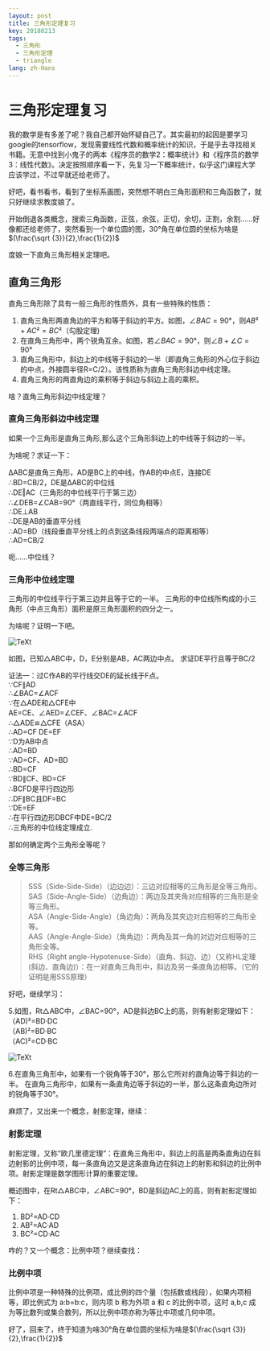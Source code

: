 ```yaml
---
layout: post
title: 三角形定理复习
key: 20180213
tags:
  - 三角形
  - 三角形定理
  - triangle
lang: zh-Hans
---
```


# 三角形定理复习

我的数学是有多差了呢？我自己都开始怀疑自己了。其实最初的起因是要学习google的tensorflow，发现需要线性代数和概率统计的知识，于是乎去寻找相关书籍。无意中找到小鬼子的两本《程序员的数学2：概率统计》和《程序员的数学3：线性代数》。决定按照顺序看一下，先复习一下概率统计，似乎这门课程大学应该学过，不过早就还给老师了。

好吧，看书看书，看到了坐标系画图，突然想不明白三角形面积和三角函数了，就只好继续求教度娘了。
<!--more-->
开始倒退各类概念，搜索三角函数，正弦，余弦，正切，余切，正割，余割……好像都还给老师了，突然看到一个单位圆的图，30°角在单位圆的坐标为啥是$(\frac{\sqrt {3}}{2},\frac{1}{2})$

度娘一下直角三角形相关定理吧。

## 直角三角形

直角三角形除了具有一般三角形的性质外，具有一些特殊的性质：

1. 直角三角形两直角边的平方和等于斜边的平方。如图，$∠BAC=90°$，则$AB²+AC²=BC²$（勾股定理)
2. 在直角三角形中，两个锐角互余。如图，若$∠BAC=90°$，则$∠B+∠C=90°$
3. 直角三角形中，斜边上的中线等于斜边的一半（即直角三角形的外心位于斜边的中点，外接圆半径R=C/2）。该性质称为直角三角形斜边中线定理。
4. 直角三角形的两直角边的乘积等于斜边与斜边上高的乘积。

啥？直角三角形斜边中线定理？

### 直角三角形斜边中线定理

如果一个三角形是直角三角形,那么这个三角形斜边上的中线等于斜边的一半。

为啥呢？求证一下：

ΔABC是直角三角形，AD是BC上的中线，作AB的中点E，连接DE<br/>
∴BD=CB/2，DE是ΔABC的中位线<br/>
∴DE‖AC（三角形的中位线平行于第三边）<br/>
∴∠DEB=∠CAB=90°（两直线平行，同位角相等）<br/>
∴DE⊥AB<br/>
∴DE是AB的垂直平分线<br/>
∴AD=BD（线段垂直平分线上的点到这条线段两端点的距离相等）<br/>
∴AD=CB/2

呃……中位线？

### 三角形中位线定理

三角形的中位线平行于第三边并且等于它的一半。 
三角形的中位线所构成的小三角形（中点三角形）面积是原三角形面积的四分之一。

为啥呢？证明一下吧。

![TeXt](https://gss3.bdstatic.com/-Po3dSag_xI4khGkpoWK1HF6hhy/baike/c0%3Dbaike72%2C5%2C5%2C72%2C24/sign=1ecb7cc7b0b7d0a26fc40ccfaa861d6c/dcc451da81cb39db05027723d2160924aa183080.jpg "triangle")

如图，已知△ABC中，D，E分别是AB，AC两边中点。
求证DE平行且等于BC/2

证法一：过C作AB的平行线交DE的延长线于F点。<br/>
∵CF∥AD<br/>
∴∠BAC=∠ACF<br/>
∵在△ADE和△CFE中<br/>
AE=CE、∠AED=∠CEF、∠BAC=∠ACF<br/>
∴△ADE≌△CFE（ASA）<br/>
∴AD=CF DE=EF<br/>
∵D为AB中点<br/>
∴AD=BD<br/>
∵AD=CF、AD=BD<br/>
∴BD=CF<br/>
∵BD∥CF、BD=CF<br/>
∴BCFD是平行四边形<br/>
∴DF∥BC且DF=BC<br/>
∵DE=EF<br/>
∴在平行四边形DBCF中DE=BC/2<br/>
∴三角形的中位线定理成立.

那如何确定两个三角形全等呢？

### 全等三角形

>SSS（Side-Side-Side）（边边边）：三边对应相等的三角形是全等三角形。<br/>
>SAS（Side-Angle-Side）（边角边）：两边及其夹角对应相等的三角形是全等三角形。<br/>
>ASA（Angle-Side-Angle）（角边角）：两角及其夹边对应相等的三角形全等。<br/>
>AAS（Angle-Angle-Side）（角角边）：两角及其一角的对边对应相等的三角形全等。<br/>
>RHS（Right angle-Hypotenuse-Side）（直角、斜边、边）（又称HL定理(斜边、直角边)）：在一对直角三角形中，斜边及另一条直角边相等。（它的证明是用SSS原理）

好吧，继续学习：

5.如图，Rt△ABC中，∠BAC=90°，AD是斜边BC上的高，则有射影定理如下：<br/>
（AD)²=BD·DC<br/>
（AB)²=BD·BC<br/>
（AC)²=CD·BC<br/>

![TeXt](https://gss1.bdstatic.com/9vo3dSag_xI4khGkpoWK1HF6hhy/baike/w%3D268/sign=ab65542fb912c8fcb4f3f1cbc40292b4/d833c895d143ad4b08fd60cf82025aafa50f06e9.jpg "triangle")

6.在直角三角形中，如果有一个锐角等于30°，那么它所对的直角边等于斜边的一半。
在直角三角形中，如果有一条直角边等于斜边的一半，那么这条直角边所对的锐角等于30°。

麻烦了，又出来一个概念，射影定理，继续：

### 射影定理

射影定理，又称“欧几里德定理”：在直角三角形中，斜边上的高是两条直角边在斜边射影的比例中项，每一条直角边又是这条直角边在斜边上的射影和斜边的比例中项。射影定理是数学图形计算的重要定理。

概述图中，在Rt△ABC中，∠ABC=90°，BD是斜边AC上的高，则有射影定理如下：
1. BD²=AD·CD
2. AB²=AC·AD
3. BC²=CD·AC
 
咋的？又一个概念：比例中项？继续查找：
 
### 比例中项
 
比例中项是一种特殊的比例项，成比例的四个量（包括数或线段），如果内项相等，即比例式为 a:b=b:c，则内项 b 称为外项 a 和 c 的比例中项，这时 a,b,c 成为等比数列或集合数列，所以比例中项亦称为等比中项或几何中项。

好了，回来了，终于知道为啥30°角在单位圆的坐标为啥是$(\frac{\sqrt {3}}{2},\frac{1}{2})$
